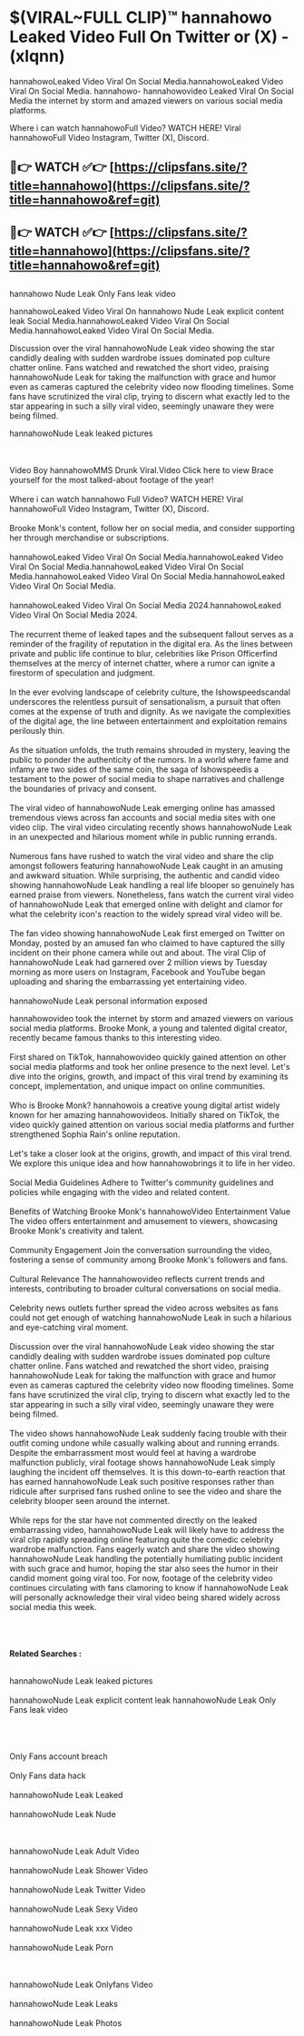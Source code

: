 #  $(VIRAL~FULL CLIP)™ hannahowo Leaked Video Full On Twitter or (X)  - (xlqnn)

hannahowoLeaked Video Viral On Social Media.hannahowoLeaked Video Viral On Social Media.
hannahowo- hannahowovideo Leaked Viral On Social Media the internet by storm and amazed viewers on various social media platforms.

Where i can watch hannahowoFull Video? WATCH HERE! Viral hannahowoFull Video Instagram, Twitter (X), Discord.

## 🔴👉 WATCH ✅👉 [https://clipsfans.site/?title=hannahowo](https://clipsfans.site/?title=hannahowo&ref=git)


## 🔴👉 WATCH ✅👉 [https://clipsfans.site/?title=hannahowo](https://clipsfans.site/?title=hannahowo&ref=git)
##


hannahowo Nude Leak Only Fans leak video 


hannahowoLeaked Video Viral On  hannahowo Nude Leak explicit content leak Social Media.hannahowoLeaked Video Viral On Social Media.hannahowoLeaked Video Viral On Social Media.



Discussion over the viral hannahowoNude Leak video showing the star candidly dealing with sudden wardrobe issues dominated pop culture chatter online. Fans watched and rewatched the short video, praising hannahowoNude Leak for taking the malfunction with grace and humor even as cameras captured the celebrity video now flooding timelines. Some fans have scrutinized the viral clip, trying to discern what exactly led to the star appearing in such a silly viral video, seemingly unaware they were being filmed.


hannahowoNude Leak leaked pictures


  <br>

  <br>
Video Boy hannahowoMMS Drunk Viral.Video Click here to view Brace yourself for the most talked-about footage of the year!
<br><br>
Where i can watch hannahowo Full Video? WATCH HERE! Viral hannahowoFull Video Instagram, Twitter (X), Discord.
<br><br>
Brooke Monk's content, follow her on social media, and consider supporting her through merchandise or subscriptions.
<br><br>
hannahowoLeaked Video Viral On Social Media.hannahowoLeaked Video Viral On Social Media.hannahowoLeaked Video Viral On Social Media.hannahowoLeaked Video Viral On Social Media.hannahowoLeaked Video Viral On Social Media.
<br><br>
hannahowoLeaked Video Viral On Social Media 2024.hannahowoLeaked Video Viral On Social Media 2024.
<br><br>
The recurrent theme of leaked tapes and the subsequent fallout serves as a reminder of the fragility of reputation in the digital era. As the lines between private and public life continue to blur, celebrities like Prison Officerfind themselves at the mercy of internet chatter, where a rumor can ignite a firestorm of speculation and judgment.
<br><br>
In the ever evolving landscape of celebrity culture, the Ishowspeedscandal underscores the relentless pursuit of sensationalism, a pursuit that often comes at the expense of truth and dignity. As we navigate the complexities of the digital age, the line between entertainment and exploitation remains perilously thin.
<br><br>
As the situation unfolds, the truth remains shrouded in mystery, leaving the public to ponder the authenticity of the rumors. In a world where fame and infamy are two sides of the same coin, the saga of Ishowspeedis a testament to the power of social media to shape narratives and challenge the boundaries of privacy and consent.
<br><br>
The viral video of hannahowoNude Leak emerging online has amassed tremendous views across fan accounts and social media sites with one video clip. The viral video circulating recently shows hannahowoNude Leak in an unexpected and hilarious moment while in public running errands.
<br><br>
Numerous fans have rushed to watch the viral video and share the clip amongst followers featuring hannahowoNude Leak caught in an amusing and awkward situation. While surprising, the authentic and candid video showing hannahowoNude Leak handling a real life blooper so genuinely has earned praise from viewers. Nonetheless, fans watch the current viral video of hannahowoNude Leak that emerged online with delight and clamor for what the celebrity icon's reaction to the widely spread viral video will be.
<br><br>
The fan video showing hannahowoNude Leak first emerged on Twitter on Monday, posted by an amused fan who claimed to have captured the silly incident on their phone camera while out and about. The viral Clip of hannahowoNude Leak had garnered over 2 million views by Tuesday morning as more users on Instagram, Facebook and YouTube began uploading and sharing the embarrassing yet entertaining video.
<br><br>
hannahowoNude Leak personal information exposed

hannahowovideo took the internet by storm and amazed viewers on various social media platforms. Brooke Monk, a young and talented digital creator, recently became famous thanks to this interesting video.
<br><br>
First shared on TikTok, hannahowovideo quickly gained attention on other social media platforms and took her online presence to the next level. Let's dive into the origins, growth, and impact of this viral trend by examining its concept, implementation, and unique impact on online communities.
<br><br>
Who is Brooke Monk? hannahowois a creative young digital artist widely known for her amazing hannahowovideos. Initially shared on TikTok, the video quickly gained attention on various social media platforms and further strengthened Sophia Rain's online reputation.
<br><br>
Let's take a closer look at the origins, growth, and impact of this viral trend. We explore this unique idea and how hannahowobrings it to life in her video.
<br><br>
Social Media Guidelines Adhere to Twitter's community guidelines and policies while engaging with the video and related content.
<br><br>
Benefits of Watching Brooke Monk's hannahowoVideo Entertainment Value The video offers entertainment and amusement to viewers, showcasing Brooke Monk's creativity and talent.
<br><br>
Community Engagement Join the conversation surrounding the video, fostering a sense of community among Brooke Monk's followers and fans.
<br><br>
Cultural Relevance The hannahowovideo reflects current trends and interests, contributing to broader cultural conversations on social media.
<br><br>
Celebrity news outlets further spread the video across websites as fans could not get enough of watching hannahowoNude Leak in such a hilarious and eye-catching viral moment.
<br><br>
Discussion over the viral hannahowoNude Leak video showing the star candidly dealing with sudden wardrobe issues dominated pop culture chatter online. Fans watched and rewatched the short video, praising hannahowoNude Leak for taking the malfunction with grace and humor even as cameras captured the celebrity video now flooding timelines. Some fans have scrutinized the viral clip, trying to discern what exactly led to the star appearing in such a silly viral video, seemingly unaware they were being filmed.
<br><br>
The video shows hannahowoNude Leak suddenly facing trouble with their outfit coming undone while casually walking about and running errands. Despite the embarrassment most would feel at having a wardrobe malfunction publicly, viral footage shows hannahowoNude Leak simply laughing the incident off themselves. It is this down-to-earth reaction that has earned hannahowoNude Leak such positive responses rather than ridicule after surprised fans rushed online to see the video and share the celebrity blooper seen around the internet.
<br><br>
While reps for the star have not commented directly on the leaked embarrassing video, hannahowoNude Leak will likely have to address the viral clip rapidly spreading online featuring quite the comedic celebrity wardrobe malfunction. Fans eagerly watch and share the video showing hannahowoNude Leak handling the potentially humiliating public incident with such grace and humor, hoping the star also sees the humor in their candid moment going viral too. For now, footage of the celebrity video continues circulating with fans clamoring to know if hannahowoNude Leak will personally acknowledge their viral video being shared widely across social media this week.
<br><br>

<br><br>
<strong>Related Searches :</strong>
<br><br>

hannahowoNude Leak leaked pictures
<br><br>
hannahowoNude Leak explicit content leak
hannahowoNude Leak Only Fans leak video
<br><br>

<br><br>
Only Fans account breach
<br><br>
Only Fans data hack
<br><br>
hannahowoNude Leak Leaked
<br><br>
hannahowoNude Leak Nude

<br><br>
hannahowoNude Leak Adult Video
<br><br>
hannahowoNude Leak Shower Video
<br><br>
hannahowoNude Leak Twitter Video
<br><br>
hannahowoNude Leak Sexy Video
<br><br>
hannahowoNude Leak xxx Video
<br><br>
hannahowoNude Leak Porn

<br><br>
hannahowoNude Leak Onlyfans Video
<br><br>
hannahowoNude Leak Leaks
<br><br>
hannahowoNude Leak Photos